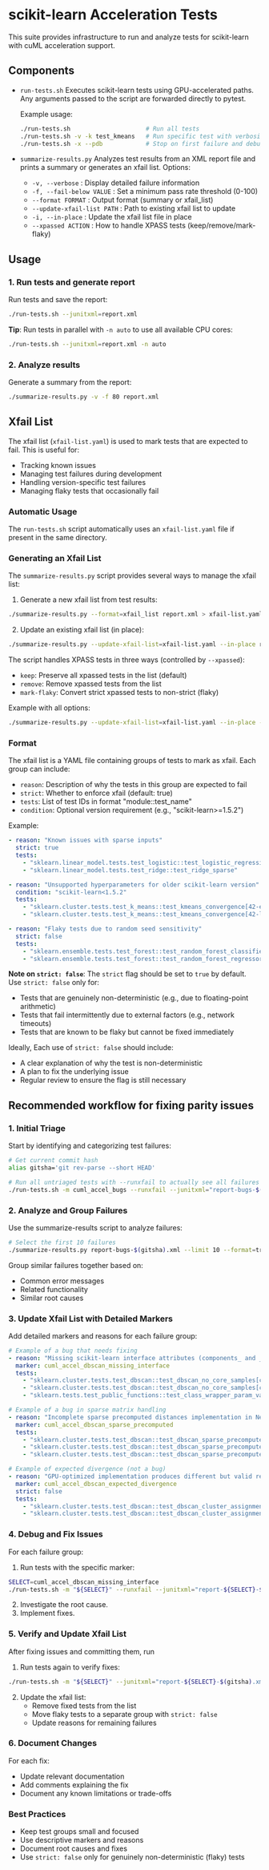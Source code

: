 # scikit-learn Acceleration Tests

This suite provides infrastructure to run and analyze tests for scikit-learn with cuML acceleration support.

## Components

- `run-tests.sh`
  Executes scikit-learn tests using GPU-accelerated paths. Any arguments passed to the script are forwarded directly to pytest.

  Example usage:
  ```bash
  ./run-tests.sh                     # Run all tests
  ./run-tests.sh -v -k test_kmeans   # Run specific test with verbosity
  ./run-tests.sh -x --pdb            # Stop on first failure and debug
  ```

- `summarize-results.py`
  Analyzes test results from an XML report file and prints a summary or generates an xfail list.
  Options:
  - `-v, --verbose`          : Display detailed failure information
  - `-f, --fail-below VALUE` : Set a minimum pass rate threshold (0-100)
  - `--format FORMAT`        : Output format (summary or xfail_list)
  - `--update-xfail-list PATH` : Path to existing xfail list to update
  - `-i, --in-place`        : Update the xfail list file in place
  - `--xpassed ACTION`      : How to handle XPASS tests (keep/remove/mark-flaky)

## Usage

### 1. Run tests and generate report
Run tests and save the report:
```bash
./run-tests.sh --junitxml=report.xml
```

**Tip**: Run tests in parallel with `-n auto` to use all available CPU cores:
```bash
./run-tests.sh --junitxml=report.xml -n auto
```

### 2. Analyze results
Generate a summary from the report:
```bash
./summarize-results.py -v -f 80 report.xml
```

## Xfail List

The xfail list (`xfail-list.yaml`) is used to mark tests that are expected to fail. This is useful for:
- Tracking known issues
- Managing test failures during development
- Handling version-specific test failures
- Managing flaky tests that occasionally fail

### Automatic Usage
The `run-tests.sh` script automatically uses an `xfail-list.yaml` file if present in the same directory.

### Generating an Xfail List
The `summarize-results.py` script provides several ways to manage the xfail list:

1. Generate a new xfail list from test results:
```bash
./summarize-results.py --format=xfail_list report.xml > xfail-list.yaml
```

2. Update an existing xfail list (in place):
```bash
./summarize-results.py --update-xfail-list=xfail-list.yaml --in-place report.xml
```

The script handles XPASS tests in three ways (controlled by `--xpassed`):
- `keep`: Preserve all xpassed tests in the list (default)
- `remove`: Remove xpassed tests from the list
- `mark-flaky`: Convert strict xpassed tests to non-strict (flaky)

Example with all options:
```bash
./summarize-results.py --update-xfail-list=xfail-list.yaml --in-place --xpassed=mark-flaky report.xml
```

### Format
The xfail list is a YAML file containing groups of tests to mark as xfail. Each group can include:
- `reason`: Description of why the tests in this group are expected to fail
- `strict`: Whether to enforce xfail (default: true)
- `tests`: List of test IDs in format "module::test_name"
- `condition`: Optional version requirement (e.g., "scikit-learn>=1.5.2")

Example:
```yaml
- reason: "Known issues with sparse inputs"
  strict: true
  tests:
    - "sklearn.linear_model.tests.test_logistic::test_logistic_regression"
    - "sklearn.linear_model.tests.test_ridge::test_ridge_sparse"

- reason: "Unsupported hyperparameters for older scikit-learn version"
  condition: "scikit-learn<1.5.2"
  tests:
    - "sklearn.cluster.tests.test_k_means::test_kmeans_convergence[42-elkan]"
    - "sklearn.cluster.tests.test_k_means::test_kmeans_convergence[42-lloyd]"

- reason: "Flaky tests due to random seed sensitivity"
  strict: false
  tests:
    - "sklearn.ensemble.tests.test_forest::test_random_forest_classifier"
    - "sklearn.ensemble.tests.test_forest::test_random_forest_regressor"
```

**Note on `strict: false`**:
The `strict` flag should be set to `true` by default. Use `strict: false` only for:
- Tests that are genuinely non-deterministic (e.g., due to floating-point arithmetic)
- Tests that fail intermittently due to external factors (e.g., network timeouts)
- Tests that are known to be flaky but cannot be fixed immediately

Ideally, Each use of `strict: false` should include:
- A clear explanation of why the test is non-deterministic
- A plan to fix the underlying issue
- Regular review to ensure the flag is still necessary


## Recommended workflow for fixing parity issues

### 1. Initial Triage
Start by identifying and categorizing test failures:

```bash
# Get current commit hash
alias gitsha='git rev-parse --short HEAD'

# Run all untriaged tests with --runxfail to actually see all failures
./run-tests.sh -m cuml_accel_bugs --runxfail --junitxml="report-bugs-$(gitsha).xml" | tee report-bugs-$(gitsha).log
```

### 2. Analyze and Group Failures
Use the summarize-results script to analyze failures:
```bash
# Select the first 10 failures
./summarize-results.py report-bugs-$(gitsha).xml --limit 10 --format=traceback
```

Group similar failures together based on:
- Common error messages
- Related functionality
- Similar root causes

### 3. Update Xfail List with Detailed Markers

Add detailed markers and reasons for each failure group:

```yaml
# Example of a bug that needs fixing
- reason: "Missing scikit-learn interface attributes (components_ and _parameter_constraints)"
  marker: cuml_accel_dbscan_missing_interface
  tests:
    - "sklearn.cluster.tests.test_dbscan::test_dbscan_no_core_samples[csr_array]"
    - "sklearn.cluster.tests.test_dbscan::test_dbscan_no_core_samples[csr_matrix]"
    - "sklearn.tests.test_public_functions::test_class_wrapper_param_validation[sklearn.cluster.dbscan-sklearn.cluster.DBSCAN]"

# Example of a bug in sparse matrix handling
- reason: "Incomplete sparse precomputed distances implementation in NearestNeighbors"
  marker: cuml_accel_dbscan_sparse_precomputed
  tests:
    - "sklearn.cluster.tests.test_dbscan::test_dbscan_sparse_precomputed[False]"
    - "sklearn.cluster.tests.test_dbscan::test_dbscan_sparse_precomputed[True]"
    - "sklearn.cluster.tests.test_dbscan::test_dbscan_sparse_precomputed_different_eps"

# Example of expected divergence (not a bug)
- reason: "GPU-optimized implementation produces different but valid results"
  marker: cuml_accel_dbscan_expected_divergence
  strict: false
  tests:
    - "sklearn.cluster.tests.test_dbscan::test_dbscan_cluster_assignments[float32]"
    - "sklearn.cluster.tests.test_dbscan::test_dbscan_cluster_assignments[float64]"
```

### 4. Debug and Fix Issues
For each failure group:

1. Run tests with the specific marker:
```bash
SELECT=cuml_accel_dbscan_missing_interface
./run-tests.sh -m "${SELECT}" --runxfail --junitxml="report-${SELECT}-$(gitsha).xml" | tee "test-${SELECT}-$(gitsha).log"
```

2. Investigate the root cause.
3. Implement fixes.

### 5. Verify and Update Xfail List
After fixing issues and committing them, run

1. Run tests again to verify fixes:
```bash
./run-tests.sh -m "${SELECT}" --junitxml="report-${SELECT}-$(gitsha).xml"
```

2. Update the xfail list:
   - Remove fixed tests from the list
   - Move flaky tests to a separate group with `strict: false`
   - Update reasons for remaining failures

### 6. Document Changes
For each fix:
- Update relevant documentation
- Add comments explaining the fix
- Document any known limitations or trade-offs

### Best Practices
- Keep test groups small and focused
- Use descriptive markers and reasons
- Document root causes and fixes
- Use `strict: false` only for genuinely non-deterministic (flaky) tests

